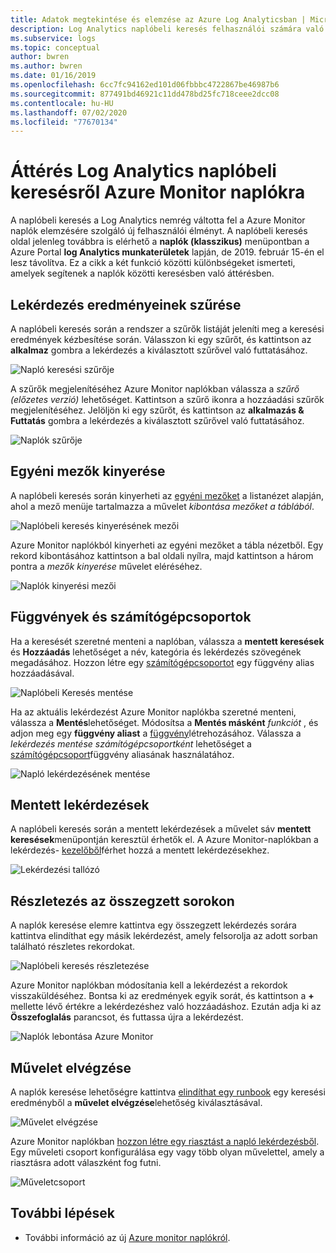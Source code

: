 ```yaml
---
title: Adatok megtekintése és elemzése az Azure Log Analyticsban | Microsoft Docs
description: Log Analytics naplóbeli keresés felhasználói számára való segítségnyújtás Azure Monitor naplózási lekérdezési élményhez.
ms.subservice: logs
ms.topic: conceptual
author: bwren
ms.author: bwren
ms.date: 01/16/2019
ms.openlocfilehash: 6cc7fc94162ed101d06fbbbc4722867be46987b6
ms.sourcegitcommit: 877491bd46921c11dd478bd25fc718ceee2dcc08
ms.contentlocale: hu-HU
ms.lasthandoff: 07/02/2020
ms.locfileid: "77670134"
---
```

# <a name="transition-from-log-analytics-log-search-to-azure-monitor-logs"></a>Áttérés Log Analytics naplóbeli keresésről Azure Monitor naplókra
A naplóbeli keresés a Log Analytics nemrég váltotta fel a Azure Monitor naplók elemzésére szolgáló új felhasználói élményt. A naplóbeli keresés oldal jelenleg továbbra is elérhető a **naplók (klasszikus)** menüpontban a Azure Portal **log Analytics munkaterületek** lapján, de 2019. február 15-én el lesz távolítva. Ez a cikk a két funkció közötti különbségeket ismerteti, amelyek segítenek a naplók közötti keresésben való áttérésben. 

## <a name="filter-results-of-a-query"></a>Lekérdezés eredményeinek szűrése
A naplóbeli keresés során a rendszer a szűrők listáját jeleníti meg a keresési eredmények kézbesítése során. Válasszon ki egy szűrőt, és kattintson az **alkalmaz** gombra a lekérdezés a kiválasztott szűrővel való futtatásához.

![Napló keresési szűrője](media/log-search-transition/filter-log-search.png)

A szűrők megjelenítéséhez Azure Monitor naplókban válassza a *szűrő (előzetes verzió)* lehetőséget. Kattintson a szűrő ikonra a hozzáadási szűrők megjelenítéséhez. Jelöljön ki egy szűrőt, és kattintson az **alkalmazás & Futtatás** gombra a lekérdezés a kiválasztott szűrővel való futtatásához.

![Naplók szűrője](media/log-search-transition/filter-logs.png)

## <a name="extract-custom-fields"></a>Egyéni mezők kinyerése 
A naplóbeli keresés során kinyerheti az [egyéni mezőket](../platform/custom-fields.md) a listanézet alapján, ahol a mező menüje tartalmazza a művelet _kibontása mezőket a táblából_.

![Naplóbeli keresés kinyerésének mezői](media/log-search-transition/extract-fields-log-search.png)

Azure Monitor naplókból kinyerheti az egyéni mezőket a tábla nézetből. Egy rekord kibontásához kattintson a bal oldali nyílra, majd kattintson a három pontra a _mezők kinyerése_ művelet eléréséhez.

![Naplók kinyerési mezői](media/log-search-transition/extract-fields-logs.png)

## <a name="functions-and-computer-groups"></a>Függvények és számítógépcsoportok
Ha a keresését szeretné menteni a naplóban, válassza a **mentett keresések** és **Hozzáadás** lehetőséget a név, kategória és lekérdezés szövegének megadásához. Hozzon létre egy [számítógépcsoportot](../platform/computer-groups.md) egy függvény alias hozzáadásával.

![Naplóbeli Keresés mentése](media/log-search-transition/save-search-log-search.png)

Ha az aktuális lekérdezést Azure Monitor naplókba szeretné menteni, válassza a **Mentés**lehetőséget. Módosítsa a **Mentés másként** _funkciót_ , és adjon meg egy **függvény aliast** a [függvény](functions.md)létrehozásához. Válassza a _lekérdezés mentése számítógépcsoportként_ lehetőséget a [számítógépcsoport](../platform/computer-groups.md)függvény aliasának használatához.

![Napló lekérdezésének mentése](media/log-search-transition/save-query-logs.png)

## <a name="saved-queries"></a>Mentett lekérdezések
A naplóbeli keresés során a mentett lekérdezések a művelet sáv **mentett keresések**menüpontján keresztül érhetők el. A Azure Monitor-naplókban a lekérdezés- [kezelőből](../log-query/get-started-portal.md#save-queries)férhet hozzá a mentett lekérdezésekhez.

![Lekérdezési tallózó](media/log-search-transition/query-explorer.png)

## <a name="drill-down-on-summarized-rows"></a>Részletezés az összegzett sorokon
A naplók keresése elemre kattintva egy összegzett lekérdezés sorára kattintva elindíthat egy másik lekérdezést, amely felsorolja az adott sorban található részletes rekordokat.

![Naplóbeli keresés részletezése](media/log-search-transition/drilldown-search.png)

Azure Monitor naplókban módosítania kell a lekérdezést a rekordok visszaküldéséhez. Bontsa ki az eredmények egyik sorát, és kattintson a **+** mellette lévő értékre a lekérdezéshez való hozzáadáshoz. Ezután adja ki az **Összefoglalás** parancsot, és futtassa újra a lekérdezést.

![Naplók lebontása Azure Monitor](media/log-search-transition/drilldown-logs.png)

## <a name="take-action"></a>Művelet elvégzése
A naplók keresése lehetőségre kattintva [elindíthat egy runbook](take-action.md) egy keresési eredményből a **művelet elvégzése**lehetőség kiválasztásával.

![Művelet elvégzése](media/log-search-transition/take-action-log-search.png)

Azure Monitor naplókban [hozzon létre egy riasztást a napló lekérdezésből](../platform/alerts-log.md). Egy műveleti csoport konfigurálása egy vagy több olyan művelettel, amely a riasztásra adott válaszként fog futni.

![Műveletcsoport](media/log-search-transition/action-group.png)

## <a name="next-steps"></a>További lépések

- További információ az új [Azure monitor naplókról](get-started-portal.md).
